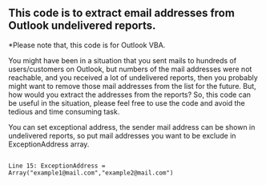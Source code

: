 <h2>This code is to extract email addresses from Outlook undelivered reports.</h2>

*Please note that, this code is for Outlook VBA.

<lead>You might have been in a situation that you sent mails to hundreds of users/customers on Outlook, but numbers of the mail addresses were not reachable, and you received a lot of undelivered reports, then you probably might want to remove those mail addresses from the list for the future. But, how would you extract the addresses from the reports? So, this code can be useful in the situation, please feel free to use the code and avoid the tedious and time consuming task.</lead>

<section>
<p>You can set exceptional address, the sender mail address can be shown in undelivered reports, so put mail addresses you want to be exclude in ExceptionAddress array.</p>
<code>
Line 15: ExceptionAddress = Array("example1@mail.com","example2@mail.com")
</code>
</section>
